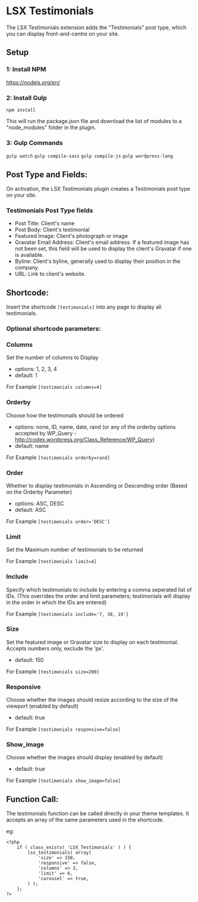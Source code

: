 # LSX Testimonials

The LSX Testimonials extension adds the "Testimonials" post type, which you can display front-and-centre on your site.

## Setup

### 1: Install NPM
https://nodejs.org/en/

### 2: Install Gulp
`npm install`

This will run the package.json file and download the list of modules to a "node_modules" folder in the plugin.

### 3: Gulp Commands
`gulp watch`
`gulp compile-sass`
`gulp compile-js`
`gulp wordpress-lang`

## Post Type and Fields:

On activation, the LSX Testimonials plugin creates a Testimonials post type on your site. 

### Testimonials Post Type fields

- Post Title: Client's name
- Post Body: Client's testimonial
- Featured Image: Client's photograph or image
- Gravatar Email Address: Client's email address. If a featured image has not been set, this field will be used to display the client's Gravatar if one is available.
- Byline: Client's byline, generally used to display their position in the company.
- URL: Link to client's website.

## Shortcode:

Insert the shortcode `[testimonials]` into any page to display all testimonials.

### Optional shortcode parameters:

### Columns
 Set the number of columns to Display
 
 - options: 1, 2, 3, 4
 - default: 1
 
 For Example `[testimonials columns=4]`

### Orderby
 Choose how the testimonails should be ordered
 
 - options: none, ID, name, date, rand (or any of the orderby options accepted by WP_Query - http://codex.wordpress.org/Class_Reference/WP_Query)
 - default: name
 
 For Example `[testimonials orderby=rand]`

### Order
 Whether to display testimonials in Ascending or Descending order (Based on the Orderby Parameter)
 
 - options: ASC, DESC
 - default: ASC
 
 For Example `[testimonials order='DESC']`

### Limit

 Set the Maximum number of testimonials to be returned
 
 For Example `[testimonials limit=4]`

### Include
 Specify which testimonials to include by entering a comma seperated list of IDs. (This overrides the order and limit parameters; testimonials will display in the order in which the IDs are entered)
 
 For Example `[testimonials include='7, 38, 19']`

### Size
 Set the featured image or Gravatar size to display on each testimonial. Accepts numbers only, exclude the 'px'.
 
 - default: 150
 
 For Example `[testimonials size=200]`

### Responsive
 Choose whether the images should resize according to the size of the viewport (enabled by default)
 
 - default: true
 
 For Example `[testimonials responsive=false]`

### Show_image
 Choose whether the images should display (enabled by default)
 
 - default: true
 
 For Example `[testimonials show_image=false]`

## Function Call:

The testimonials function can be called directly in your theme templates. It accepts an array of the same parameters used in the shortcode.

eg:
```
<?php
	if ( class_exists( 'LSX_Testimonials' ) ) {
        lsx_testimonials( array(                                        
            'size' => 150,
            'responsive' => false,
            'columns' => 3,
            'limit' => 6,
            'carousel' => true,
        ) );
    };
?>
```
